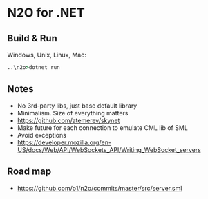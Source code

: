 # N2O for .NET

## Build & Run
Windows, Unix, Linux, Mac:

```cmd
..\n2o>dotnet run
```

## Notes
* No 3rd-party libs, just base default library
* Minimalism. Size of everything matters
* https://github.com/atemerev/skynet
* Make future for each connection to emulate CML lib of SML
* Avoid exceptions
* https://developer.mozilla.org/en-US/docs/Web/API/WebSockets_API/Writing_WebSocket_servers


## Road map
* https://github.com/o1/n2o/commits/master/src/server.sml
